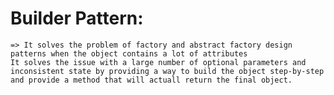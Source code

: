 # Builder Pattern:
    => It solves the problem of factory and abstract factory design patterns when the object contains a lot of attributes
    It solves the issue with a large number of optional parameters and inconsistent state by providing a way to build the object step-by-step
    and provide a method that will actuall return the final object.


